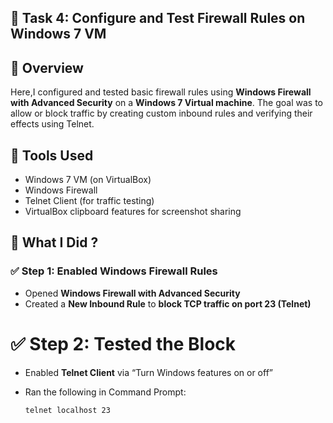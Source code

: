 ## 🔐 Task 4: Configure and Test Firewall Rules on Windows 7 VM

## 🧾 Overview
Here,I configured and tested basic firewall rules using **Windows Firewall with Advanced Security** on a **Windows 7 Virtual machine**. The goal was to allow or block traffic by creating custom inbound rules and verifying their effects using Telnet.

## 🧰 Tools Used
- Windows 7 VM (on VirtualBox)
- Windows Firewall
- Telnet Client (for traffic testing)
- VirtualBox clipboard features for screenshot sharing

## 🧪 What I Did ?

### ✅ Step 1: Enabled Windows Firewall Rules
- Opened **Windows Firewall with Advanced Security**
- Created a **New Inbound Rule** to **block TCP traffic on port 23 (Telnet)**

# ✅ Step 2: Tested the Block
- Enabled **Telnet Client** via “Turn Windows features on or off”
- Ran the following in Command Prompt:

  ```bash
  telnet localhost 23
  ```
